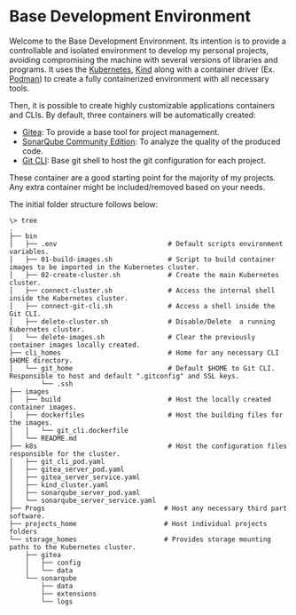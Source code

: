 # Base Development Environment

Welcome to the Base Development Environment.
Its intention is to provide a controllable and isolated environment to develop my personal projects, avoiding compromising the machine with several versions of libraries and programs.
It uses the [Kubernetes](https://kubernetes.io/), [Kind](https://kind.sigs.k8s.io/) along with a container driver (Ex. [Podman](https://podman.io/)) to create a fully containerized environment with all necessary tools.

Then, it is possible to create highly customizable applications containers and CLIs.
By default, three containers will be automatically created:
- [Gitea](https://hub.docker.com/r/gitea/gitea): To provide a base tool for project management.
- [SonarQube Community Edition](https://hub.docker.com/_/sonarqube): To analyze the quality of the produced code.
- [Git CLI](https://hub.docker.com/r/alpine/git): Base git shell to host the git configuration for each project.

These container are a good starting point for the majority of my projects. Any extra container might be included/removed based on your needs.

The initial folder structure follows below:

    \> tree 
    .
    ├── bin
    │   ├── .env                            # Default scripts environment variables.
    │   ├── 01-build-images.sh              # Script to build container images to be imported in the Kubernetes cluster.
    │   ├── 02-create-cluster.sh            # Create the main Kubernetes cluster.
    │   ├── connect-cluster.sh              # Access the internal shell inside the Kubernetes cluster.
    │   ├── connect-git-cli.sh              # Access a shell inside the Git CLI.
    │   ├── delete-cluster.sh               # Disable/Delete  a running Kubernetes cluster.
    │   └── delete-images.sh                # Clear the previously container images locally created.
    ├── cli_homes                           # Home for any necessary CLI $HOME directory.
    │   └── git_home                        # Default $HOME to Git CLI. Responsible to host and default ".gitconfig" and SSL keys.
            └── .ssh
    ├── images
    │   ├── build                           # Host the locally created container images.
    │   ├── dockerfiles                     # Host the building files for the images.
    │   │   └── git_cli.dockerfile
    │   └── README.md
    ├── k8s                                 # Host the configuration files responsible for the cluster.
    │   ├── git_cli_pod.yaml
    │   ├── gitea_server_pod.yaml
    │   ├── gitea_server_service.yaml
    │   ├── kind_cluster.yaml
    │   ├── sonarqube_server_pod.yaml
    │   └── sonarqube_server_service.yaml
    ├── Progs                              # Host any necessary third part software.
    ├── projects_home                      # Host individual projects folders
    └── storage_homes                      # Provides storage mounting paths to the Kubernetes cluster.
        ├── gitea
        │   ├── config
        │   └── data
        └── sonarqube
            ├── data
            ├── extensions
            └── logs